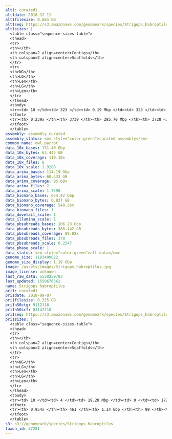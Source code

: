```yaml
---
alt1: curated1
alt1date: 2018-12-11
alt1filesize: 0.084 GB
alt1seq: https://s3.amazonaws.com/genomeark/species/Strigops_habroptilus/bStrHab1/assembly_curated/bStrHab1.alt.cur.20181211.fasta.gz
alt1sizes: |
  <table class="sequence-sizes-table">
  <thead>
  <tr>
  <th></th>
  <th colspan=2 align=center>Contigs</th>
  <th colspan=2 align=center>Scaffolds</th>
  </tr>
  <tr>
  <th>NG</th>
  <th>LG</th>
  <th>Len</th>
  <th>LG</th>
  <th>Len</th>
  </tr>
  </thead>
  <tbody>
  <tr><td> 10 </td><td> 323 </td><td> 0.19 Mbp </td><td> 323 </td><td> 0.19 Mbp </td></tr>  <tr><td> 20 </td><td> 1778 </td><td> 36.79 Kbp </td><td> 1771 </td><td> 37.13 Kbp </td></tr>  <tr><td> 30 </td><td> - </td><td> - </td><td> - </td><td> - </td></tr>  <tr><td> 40 </td><td> - </td><td> - </td><td> - </td><td> - </td></tr>  <tr style="background-color:#cccccc;"><td> 50 </td><td> - </td><td> - </td><td> - </td><td> - </td></tr>  <tr><td> 60 </td><td> - </td><td> - </td><td> - </td><td> - </td></tr>  <tr><td> 70 </td><td> - </td><td> - </td><td> - </td><td> - </td></tr>  <tr><td> 80 </td><td> - </td><td> - </td><td> - </td><td> - </td></tr>  <tr><td> 90 </td><td> - </td><td> - </td><td> - </td><td> - </td></tr>  <tr><td> 100 </td><td> - </td><td> - </td><td> - </td><td> - </td></tr>  </tbody>
  <tfoot>
  <tr><th> 0.239x </th><th> 3739 </th><th> 285.70 Mbp </th><th> 3728 </th><th> 285.71 Mbp </th></tr>
  </tfoot>
  </table>
assembly: assembly_curated
assembly_status: <em style="color:green">curated assembly</em>
common_name: owl parrot
data_10x_bases: 131.40 Gbp
data_10x_bytes: 63.445 GB
data_10x_coverage: 110.10x
data_10x_files: 8
data_10x_scale: 1.9288
data_arima_bases: 114.19 Gbp
data_arima_bytes: 60.433 GB
data_arima_coverage: 95.69x
data_arima_files: 2
data_arima_scale: 1.7598
data_bionano_bases: 654.42 Gbp
data_bionano_bytes: 0.837 GB
data_bionano_coverage: 548.36x
data_bionano_files: 1
data_dovetail_scale: 1
data_illumina_scale: 1
data_pbsubreads_bases: 106.23 Gbp
data_pbsubreads_bytes: 388.442 GB
data_pbsubreads_coverage: 89.02x
data_pbsubreads_files: 378
data_pbsubreads_scale: 0.2547
data_phase_scale: 1
data_status: <em style="color:green">all data</em>
genome_size: 1193409022
genome_size_display: 1.19 Gbp
image: /assets/images/Strigops_habroptilus.jpg
image_license: unknown
last_raw_data: 1550259783
last_updated: 1550676362
name: Strigops habroptilus
pri1: curated1
pri1date: 2018-09-07
pri1filesize: 0.325 GB
pri1n50ctg: 9112118
pri1n50scf: 83147210
pri1seq: https://s3.amazonaws.com/genomeark/species/Strigops_habroptilus/bStrHab1/assembly_curated/bStrHab1.pri.cur.20180907.fasta.gz
pri1sizes: |
  <table class="sequence-sizes-table">
  <thead>
  <tr>
  <th></th>
  <th colspan=2 align=center>Contigs</th>
  <th colspan=2 align=center>Scaffolds</th>
  </tr>
  <tr>
  <th>NG</th>
  <th>LG</th>
  <th>Len</th>
  <th>LG</th>
  <th>Len</th>
  </tr>
  </thead>
  <tbody>
  <tr><td> 10 </td><td> 4 </td><td> 19.20 Mbp </td><td> 0 </td><td> 172.12 Mbp </td></tr>  <tr><td> 20 </td><td> 12 </td><td> 15.35 Mbp </td><td> 1 </td><td> 104.14 Mbp </td></tr>  <tr><td> 30 </td><td> 20 </td><td> 13.03 Mbp </td><td> 2 </td><td> 101.25 Mbp </td></tr>  <tr><td> 40 </td><td> 30 </td><td> 11.19 Mbp </td><td> 4 </td><td> 86.46 Mbp </td></tr>  <tr style="background-color:#cccccc;"><td> 50 </td><td> 42 </td><td style="background-color:#88ff88;"> 9.11 Mbp </td><td> 5 </td><td style="background-color:#88ff88;"> 83.15 Mbp </td></tr>  <tr><td> 60 </td><td> 56 </td><td> 6.98 Mbp </td><td> 7 </td><td> 69.92 Mbp </td></tr>  <tr><td> 70 </td><td> 75 </td><td> 5.25 Mbp </td><td> 8 </td><td> 63.76 Mbp </td></tr>  <tr><td> 80 </td><td> 104 </td><td> 3.19 Mbp </td><td> 11 </td><td> 39.19 Mbp </td></tr>  <tr><td> 90 </td><td> 165 </td><td> 0.91 Mbp </td><td> 16 </td><td> 12.88 Mbp </td></tr>  <tr><td> 100 </td><td> - </td><td> - </td><td> - </td><td> - </td></tr>  </tbody>
  <tfoot>
  <tr><th> 0.954x </th><th> 461 </th><th> 1.14 Gbp </th><th> 99 </th><th> 1.17 Gbp </th></tr>
  </tfoot>
  </table>
s3: s3://genomeark/species/Strigops_habroptilus
taxon_id: 57251
---
```


